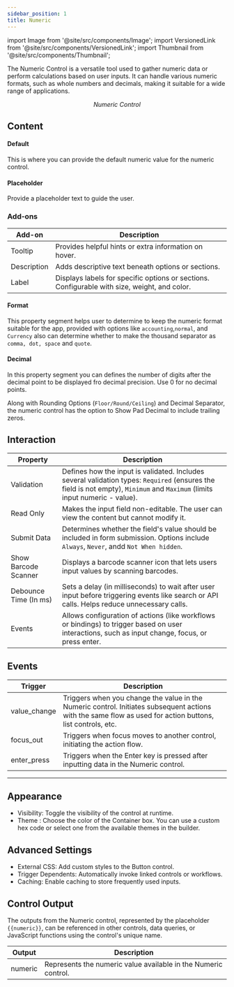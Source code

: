 ```yaml
---
sidebar_position: 1
title: Numeric
---
```


import Image from '@site/src/components/Image';
import VersionedLink from '@site/src/components/VersionedLink';
import Thumbnail from '@site/src/components/Thumbnail';

The Numeric Control is a versatile tool used to gather numeric data or perform calculations based on user inputs. It can handle various numeric formats, such as whole numbers and decimals, making it suitable for a wide range of applications.

<figure>
  <Thumbnail src="/img/reference/controls/numeric/preview.jpeg" alt="Numeric Control" />
  <figcaption align = "center"><i>Numeric Control</i></figcaption>
</figure>

## Content

<figure>
  <Thumbnail src="/img/reference/controls/numeric/content.png" alt="Numeric Control" />
</figure>

#### Default

This is where you can provide the default numeric value for the numeric control. 

#### Placeholder  
Provide a placeholder text to guide the user.

### Add-ons  

| Add-on      | Description                                                                               |
| ----------- | ----------------------------------------------------------------------------------------- |
| Tooltip     | Provides helpful hints or extra information on hover.                                     |
| Description | Adds descriptive text beneath options or sections.                                        |
| Label       | Displays labels for specific options or sections.   Configurable with size, weight, and color. |


#### Format
This property segment helps user to determine to keep the numeric format suitable for the app, provided with options like `accounting`,`normal`, and `Currency` also can determine whether to make the thousand separator as `comma, dot, space` and `quote`.

#### Decimal
In this property segment you can defines the number of digits after the decimal point to be displayed fro decimal precision. Use 0 for no decimal points. 

Along with Rounding Options (`Floor/Round/Ceiling`) and Decimal Separator,  the numeric control has the option to Show Pad Decimal to include trailing zeros.


## Interaction  

<figure>
  <Thumbnail src="/img/reference/controls/numeric/inter.png" alt="Numeric Control" />
</figure>

| Property              | Description                                                                                                                                                                                                                                                                                                                                                                                                                                          |
| --------------------- | ---------------------------------------------------------------------------------------------------------------------------------------------------------------------------------------------------------------------------------------------------------------------------------------------------------------------------------------------------------------------------------------------------------------------------------------------------- |
| Validation            | Defines how the input is validated. Includes several validation types: `Required` (ensures the field is not empty), `Minimum` and `Maximum` (limits input numeric - value). |
| Read Only             | Makes the input field non-editable. The user can view the content but cannot modify it. |
| Submit Data           | Determines whether the field's value should be included in form submission. Options include `Always`, `Never`, andd `Not When hidden`.  |
| Show Barcode Scanner  | Displays a barcode scanner icon that lets users input values by scanning barcodes.  |
| Debounce Time (In ms) | Sets a delay (in milliseconds) to wait after user input before triggering events like search or API calls. Helps reduce unnecessary calls.|
| Events                | Allows configuration of actions (like workflows or bindings) to trigger based on user interactions, such as input change, focus, or press enter. |

## Events

| Trigger      | Description                                                                                                                                                    |
|--------------|----------------------------------------------------------------------------------------------------------------------------------------------------------------|
| value_change | Triggers when you change the value in the Numeric control. Initiates subsequent actions with the same flow as used for action buttons, list controls, etc.  |
| focus_out    | Triggers when focus moves to another control, initiating the action flow.                                                                                     |
| enter_press  | Triggers when the Enter key is pressed after inputting data in the Numeric control.                                                                           |

---

<figure>
  <Thumbnail src="/img/reference/controls/numeric/app.png" alt="Numeric Control" />
</figure>


## Appearance

* Visibility: Toggle the visibility of the control at runtime.
*  Theme : Choose the color of the Container box. You can use a custom hex code or select one from the available themes in the builder.   

## Advanced Settings

- External CSS: Add custom styles to the Button control.
- Trigger Dependents: Automatically invoke linked controls or workflows.
- Caching: Enable caching to store frequently used inputs.



## Control Output

The outputs from the Numeric control, represented by the placeholder `{{numeric}}`, can be referenced in other controls, data queries, or JavaScript functions using the control's unique name.

| Output       | Description                                                                                                  |
|--------------|--------------------------------------------------------------------------------------------------------------|
| numeric    | Represents the numeric value available in the Numeric control.                        |

